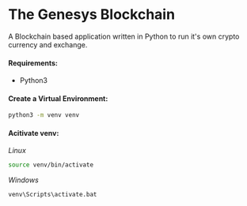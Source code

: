 # The Genesys Blockchain

A Blockchain based application written in Python to run it's own crypto currency and exchange.

#### Requirements:

- Python3

#### Create a Virtual Environment:

```sh
python3 -m venv venv
```

#### Acitivate venv:

_Linux_

```sh
source venv/bin/activate
```

_Windows_

```sh
venv\Scripts\activate.bat
```
